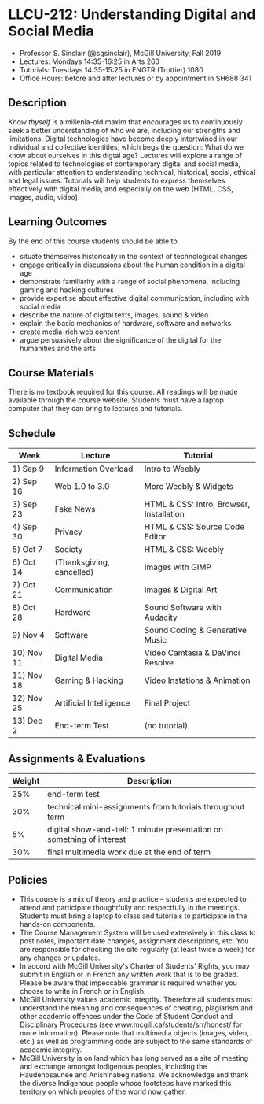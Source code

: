 # LLCU-212: Understanding Digital and Social Media

* Professor S. Sinclair (@sgsinclair), McGill University, Fall 2019
* Lectures: Mondays 14:35-16:25 in Arts 260 
* Tutorials: Tuesdays 14:35-15:25 in ENGTR (Trottier) 1080
* Office Hours: before and after lectures or by appointment in SH688 341

## Description

*Know thyself* is a millenia-old maxim that encourages us to continuously seek a better understanding of who we are, including our strengths and limitations. Digital technologies have become deeply intertwined in our individual and collective identities, which begs the question: What do we know about ourselves in this digtal age? Lectures will explore a range of topics related to technologies of contemporary digital and social media, with particular attention to understanding technical, historical, social, ethical and legal issues. Tutorials will help students to express themselves effectively with digital media, and especially on the web (HTML, CSS, images, audio, video).

## Learning Outcomes

By the end of this course students should be able to

* situate themselves historically in the context of technological changes
* engage critically in discussions about the human condition in a digital age
* demonstrate familiarity with a range of social phenomena, including gaming and hacking cultures
* provide expertise about effective digital communication, including with social media
* describe the nature of digital texts, images, sound & video
* explain the basic mechanics of hardware, software and networks
* create media-rich web content
* argue persuasively about the significance of the digital for the humanities and the arts

## Course Materials

There is no textbook required for this course. All readings will be made available through the course website. Students must have a laptop computer that they can bring to lectures and tutorials.

## Schedule

| Week       | Lecture                   | Tutorial                                 |
| ---------- | ------------------------- | ---------------------------------------- |
| 1) Sep 9   | Information Overload      | Intro to Weebly                          |
| 2) Sep 16  | Web 1.0 to 3.0            | More Weebly & Widgets                    |
| 3) Sep 23  | Fake News                 | HTML & CSS: Intro, Browser, Installation |
| 4) Sep 30  | Privacy                   | HTML & CSS: Source Code Editor           |
| 5) Oct 7   | Society                   | HTML & CSS: Weebly                       |
| 6) Oct 14  | (Thanksgiving, cancelled) | Images with GIMP                         |
| 7) Oct 21  | Communication             | Images & Digital Art                     |
| 8) Oct 28  | Hardware                  | Sound Software with Audacity             |
| 9) Nov 4   | Software                  | Sound Coding & Generative Music          |
| 10) Nov 11 | Digital Media             | Video  Camtasia & DaVinci Resolve        |
| 11) Nov 18 | Gaming & Hacking          | Video Instations & Animation             |
| 12) Nov 25 | Artificial Intelligence   | Final Project                            |
| 13) Dec 2  | End-term Test             | (no tutorial)                            |


## Assignments & Evaluations

| Weight | Description |
| ------ | ----------- |
| 35%    | end-term test |
| 30%    | technical mini-assignments from tutorials throughout term |
| 5%     | digital show-and-tell: 1 minute presentation on something of interest |
| 30%    | final multimedia work due at the end of term |

## Policies

* This course is a mix of theory and practice – students are expected to attend and participate thoughtfully and respectfully in the meetings. Students must bring a laptop to class and tutorials to participate in the hands-on components.
* The Course Management System will be used extensively in this class to post notes, important date changes, assignment descriptions, etc. You are responsible for checking the site regularly (at least twice a week) for any changes or updates.
* In accord with McGill University's Charter of Students' Rights, you may submit in English or in French any written work that is to be graded. Please be aware that impeccable grammar is required whether you choose to write in French or in English.
* McGill University values academic integrity. Therefore all students must understand the meaning and consequences of cheating, plagiarism and other academic offences under the Code of Student Conduct and Disciplinary Procedures (see www.mcgill.ca/students/srr/honest/ for more information). Please note that multimedia objects (images, video, etc.) as well as programming code are subject to the same standards of academic integrity.
* McGill University is on land which has long served as a site of meeting and exchange amongst Indigenous peoples, including the Haudenosaunee and Anishinabeg nations. We acknowledge and thank the diverse Indigenous people whose footsteps have marked this territory on which peoples of the world now gather.
